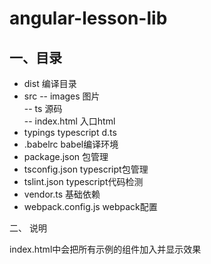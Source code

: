 # angular-lesson-lib

## 一、目录
- dist 编译目录
- src
 -- images      图片   
 -- ts          源码   
 -- index.html  入口html   
- typings typescript d.ts
- .babelrc babel编译环境
- package.json 包管理
- tsconfig.json typescript包管理
- tslint.json typescript代码检测
- vendor.ts 基础依赖
- webpack.config.js  webpack配置

二、 说明

index.html中会把所有示例的组件加入并显示效果


